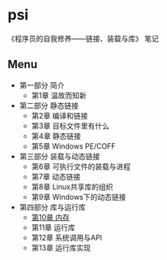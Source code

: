 # psi
《程序员的自我修养——链接、装载与库》 笔记

## Menu
- 第一部分 简介
  - 第1章 温故而知新
- 第二部分 静态链接
  - 第2章 编译和链接
  - 第3章 目标文件里有什么
  - 第4章 静态链接
  - 第5章 Windows PE/COFF
- 第三部分 装载与动态链接
  - 第6章 可执行文件的装载与进程
  - 第7章 动态链接
  - 第8章 Linux共享库的组织
  - 第9章 Windows下的动态链接
- 第四部分 库与运行库
  - [第10章 内存](content/10.md)
  - 第11章 运行库
  - 第12章 系统调用与API
  - 第13章 运行库实现
